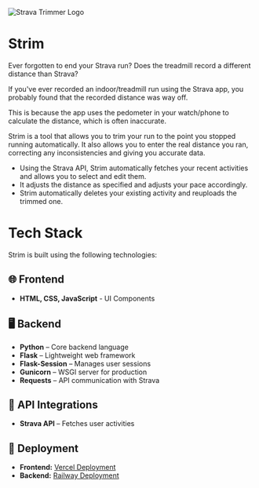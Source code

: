 
![Strava Trimmer Logo](https://github.com/user-attachments/assets/9597570b-dd86-4bfa-a957-29f0515cdb14)
# Strim
Ever forgotten to end your Strava run? Does the treadmill record a different distance than Strava? 

If you've ever recorded an indoor/treadmill run using the Strava app, you probably found that the recorded distance was way off. 

This is because the app uses the pedometer in your watch/phone to calculate the distance, which is often inaccurate. 

Strim is a tool that allows you to trim your run to the point you stopped running automatically. It also allows you to enter the real distance you ran, correcting any inconsistencies and giving you accurate data.
- Using the Strava API, Strim automatically fetches your recent activities and allows you to select and edit them. 
- It adjusts the distance as specified and adjusts your pace accordingly.
- Strim automatically deletes your existing activity and reuploads the trimmed one.

# Tech Stack 

Strim is built using the following technologies:

## 🌐 Frontend 
- **HTML, CSS, JavaScript** - UI Components

## 🖥️ Backend 
- **Python** – Core backend language
- **Flask** – Lightweight web framework
- **Flask-Session** – Manages user sessions
- **Gunicorn** – WSGI server for production
- **Requests** – API communication with Strava

## 📡 API Integrations
- **Strava API** – Fetches user activities

## 🚀 Deployment
- **Frontend:** [Vercel Deployment](https://your-frontend-url.vercel.app)
- **Backend:** [Railway Deployment](https://strim-production.up.railway.app)
